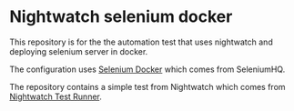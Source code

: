 # Nightwatch selenium docker

This repository is for the the automation test that uses nightwatch and deploying selenium server in docker.

The configuration uses [Selenium Docker](https://github.com/SeleniumHQ/docker-selenium) which comes from SeleniumHQ.

The repository contains a simple test from Nightwatch which comes from [Nightwatch Test Runner](http://nightwatchjs.org/guide/#test-runner).

